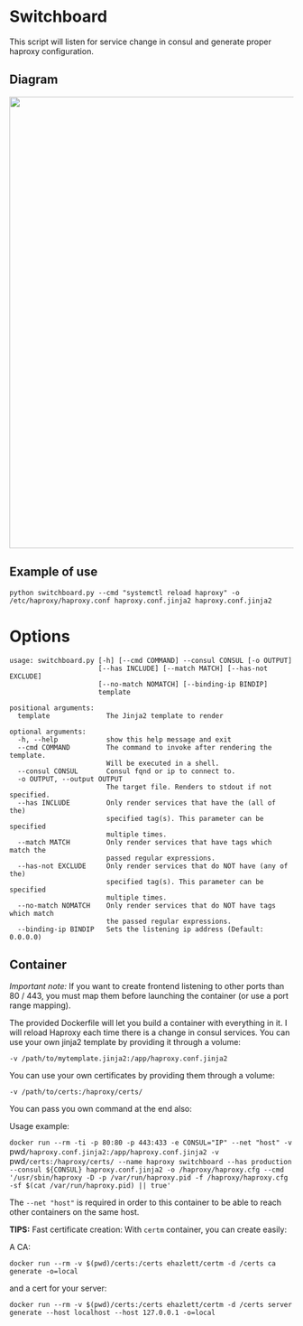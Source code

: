 # Switchboard

This script will listen for service change in consul and generate proper haproxy configuration.

## Diagram

<p align="center">
    <img src="https://dl.dropboxusercontent.com/u/2663552/Github/Unify/SwitchBoard.jpg" width="800px">
</p>

## Example of use

`python switchboard.py --cmd "systemctl reload haproxy" -o /etc/haproxy/haproxy.conf haproxy.conf.jinja2 haproxy.conf.jinja2`

# Options

```
usage: switchboard.py [-h] [--cmd COMMAND] --consul CONSUL [-o OUTPUT]
                      [--has INCLUDE] [--match MATCH] [--has-not EXCLUDE]
                      [--no-match NOMATCH] [--binding-ip BINDIP]
                      template

positional arguments:
  template              The Jinja2 template to render

optional arguments:
  -h, --help            show this help message and exit
  --cmd COMMAND         The command to invoke after rendering the template.
                        Will be executed in a shell.
  --consul CONSUL       Consul fqnd or ip to connect to.
  -o OUTPUT, --output OUTPUT
                        The target file. Renders to stdout if not specified.
  --has INCLUDE         Only render services that have the (all of the)
                        specified tag(s). This parameter can be specified
                        multiple times.
  --match MATCH         Only render services that have tags which match the
                        passed regular expressions.
  --has-not EXCLUDE     Only render services that do NOT have (any of the)
                        specified tag(s). This parameter can be specified
                        multiple times.
  --no-match NOMATCH    Only render services that do NOT have tags which match
                        the passed regular expressions.
  --binding-ip BINDIP   Sets the listening ip address (Default: 0.0.0.0)
```

## Container

*Important note:* If you want to create frontend listening to other ports than 80 / 443, you must map them before launching the container (or use a port range mapping).

The provided Dockerfile will let you build a container with everything in it. I will reload Haproxy each time there is a change in consul services.
You can use your own jinja2 template by providing it through a volume:

`-v /path/to/mytemplate.jinja2:/app/haproxy.conf.jinja2`

You can use your own certificates by providing them through a volume:

`-v /path/to/certs:/haproxy/certs/`

You can pass you own command at the end also:

Usage example:

`docker run --rm -ti -p 80:80 -p 443:433 -e CONSUL="IP" --net "host" -v `pwd`/haproxy.conf.jinja2:/app/haproxy.conf.jinja2 -v `pwd`/certs:/haproxy/certs/ --name haproxy switchboard --has production --consul ${CONSUL} haproxy.conf.jinja2 -o /haproxy/haproxy.cfg --cmd '/usr/sbin/haproxy -D -p /var/run/haproxy.pid -f /haproxy/haproxy.cfg -sf $(cat /var/run/haproxy.pid) || true'`

The `--net "host"` is required in order to this container to be able to reach other containers on the same host.

**TIPS:** Fast certificate creation:
With `certm` container, you can create easily:

A CA:

`docker run --rm -v $(pwd)/certs:/certs ehazlett/certm -d /certs ca generate -o=local`

and a cert for your server:

`docker run --rm -v $(pwd)/certs:/certs ehazlett/certm -d /certs server generate --host localhost --host 127.0.0.1 -o=local`